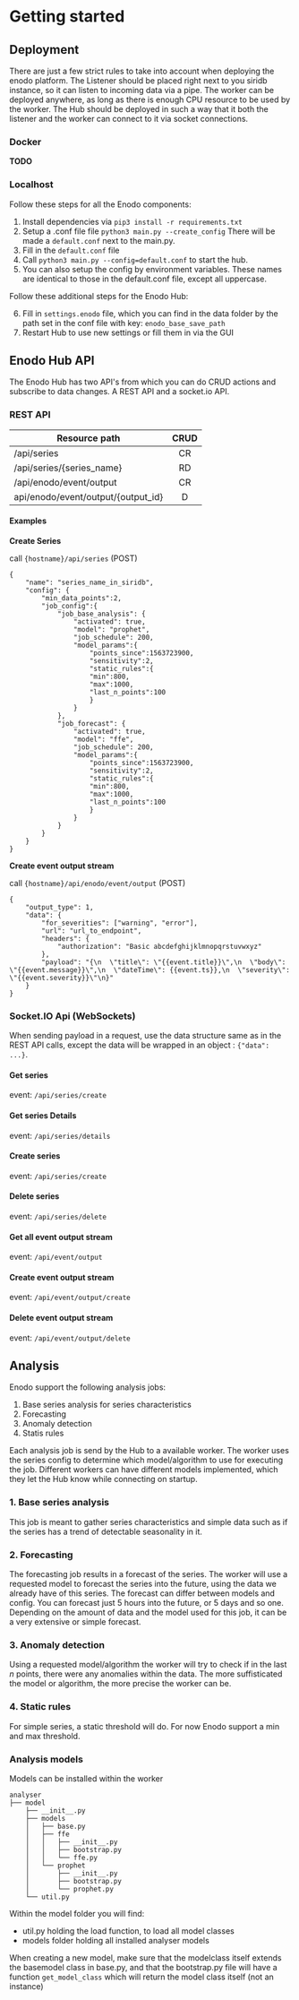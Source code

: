# Getting started

## Deployment

There are just a few strict rules to take into account when deploying the enodo platform. The Listener should be placed right next to you siridb instance, so it can listen to incoming data via a pipe. The worker can be deployed anywhere, as long as there is enough CPU resource to be used by the worker. The Hub should be deployed in such a way that it both the listener and the worker can connect to it via socket connections.


### Docker
**TODO**

### Localhost
Follow these steps for all the Enodo components:

1. Install dependencies via `pip3 install -r requirements.txt`
2. Setup a .conf file file `python3 main.py --create_config` There will be made a `default.conf` next to the main.py.
3. Fill in the `default.conf` file
4. Call `python3 main.py --config=default.conf` to start the hub.
5. You can also setup the config by environment variables. These names are identical to those in the default.conf file, except all uppercase.

Follow these additional steps for the Enodo Hub:

6. Fill in `settings.enodo` file, which you can find in the data folder by the path set in the conf file with key: `enodo_base_save_path`
7. Restart Hub to use new settings or fill them in via the GUI

## Enodo Hub API

The Enodo Hub has two API's from which you can do CRUD actions and subscribe to data changes. A REST API and a socket.io API.

### REST API

| Resource path | CRUD          |
| ------------- |:-------------:|
| /api/series      | CR |
| /api/series/{series_name}      | RD      |
| /api/enodo/event/output | CR      |
| api/enodo/event/output/{output_id} | D |



#### Examples

**Create Series**

call `{hostname}/api/series` (POST)
```
{
	"name": "series_name_in_siridb",
	"config": {
		"min_data_points":2,
		"job_config":{
			"job_base_analysis": {
				"activated": true,
				"model": "prophet",
				"job_schedule": 200,
				"model_params":{
					"points_since":1563723900,
					"sensitivity":2,
					"static_rules":{
					"min":800,
					"max":1000,
					"last_n_points":100
					}
				}
			},
			"job_forecast": {
				"activated": true,
				"model": "ffe",
				"job_schedule": 200,
				"model_params":{
					"points_since":1563723900,
					"sensitivity":2,
					"static_rules":{
					"min":800,
					"max":1000,
					"last_n_points":100
					}
				}
			}
		}
	}
}
```


**Create event output stream**

call `{hostname}/api/enodo/event/output` (POST)
```
{
	"output_type": 1,
	"data": {
		"for_severities": ["warning", "error"],
		"url": "url_to_endpoint",
		"headers": {
			"authorization": "Basic abcdefghijklmnopqrstuvwxyz"
		},
		"payload": "{\n  \"title\": \"{{event.title}}\",\n  \"body\": \"{{event.message}}\",\n  \"dateTime\": {{event.ts}},\n  \"severity\": \"{{event.severity}}\"\n}"
	}
}
```



### Socket.IO Api (WebSockets)

When sending payload in a request, use the data structure same as in the REST API calls, except the data will be wrapped in an object : `{"data": ...}`.

#### Get series
event: `/api/series/create`

#### Get series Details
event: `/api/series/details`

#### Create series
event: `/api/series/create`

#### Delete series
event: `/api/series/delete`

#### Get all event output stream
event: `/api/event/output`

#### Create event output stream
event: `/api/event/output/create`

#### Delete event output stream
event: `/api/event/output/delete`


## Analysis
Enodo support the following analysis jobs:

1. Base series analysis for series characteristics
2. Forecasting
3. Anomaly detection
4. Statis rules

Each analysis job is send by the Hub to a available worker. The worker uses the series config to determine which model/algorithm to use for executing the job. Different workers can have different models implemented, which they let the Hub know while connecting on startup.

### 1. Base series analysis
This job is meant to gather series characteristics and simple data such as if the series has a trend of detectable seasonality in it.

### 2. Forecasting
The forecasting job results in a forecast of the series. The worker will use a requested model to forecast the series into the future, using the data we already have of this series. The forecast can differ between models and config. You can forecast just 5 hours into the future, or 5 days and so one. Depending on the amount of data and the model used for this job, it can be a very extensive or simple forecast.

### 3. Anomaly detection
Using a requested model/algorithm the worker will try to check if in the last *n* points, there were any anomalies within the data. The more suffisticated the model or algorithm, the more precise the worker can be.

### 4. Static rules
For simple series, a static threshold will do. For now Enodo support a min and max threshold.

### Analysis models
Models can be installed within the worker
```
analyser
├── model
    ├── __init__.py
    ├── models
    │   ├── base.py
    │   ├── ffe
    │   │   ├── __init__.py
    │   │   ├── bootstrap.py
    │   │   └── ffe.py
    │   └── prophet
    │       ├── __init__.py
    │       ├── bootstrap.py
    │       └── prophet.py
    └── util.py
```
Within the model folder you will find:

- util.py holding the load function, to load all model classes
- models folder holding all installed analyser models

When creating a new model, make sure that the modelclass itself extends the basemodel class in base.py, and that the bootstrap.py file will have a function `get_model_class` which will return the model class itself (not an instance)